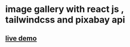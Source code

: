 # image gallery with react js , tailwindcss and pixabay api
## [live demo](https://react-tailwindcss-image-gallery.netlify.app/)

